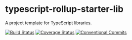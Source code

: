# typescript-rollup-starter-lib
A project template for TypeScript libraries.

[![Build Status](https://travis-ci.org/alexanderwende/typescript-rollup-starter-lib.svg?branch=master)](https://travis-ci.org/alexanderwende/typescript-rollup-starter-lib)
[![Coverage Status](https://coveralls.io/repos/github/alexanderwende/typescript-rollup-starter-lib/badge.svg?branch=master)](https://coveralls.io/github/alexanderwende/typescript-rollup-starter-lib?branch=master)
[![Conventional Commits](https://img.shields.io/badge/Conventional%20Commits-1.0.0-yellow.svg)](https://conventionalcommits.org)
